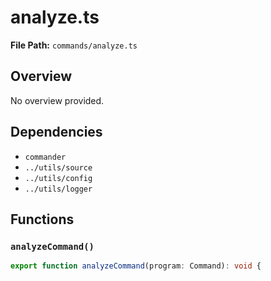 # analyze.ts

**File Path:** `commands/analyze.ts`

## Overview

No overview provided.

## Dependencies

- `commander`
- `../utils/source`
- `../utils/config`
- `../utils/logger`

## Functions

### `analyzeCommand()`

```typescript
export function analyzeCommand(program: Command): void {
```

